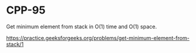 # CPP-95
Get minimum element from stack in O(1) time and  O(1) space.











https://practice.geeksforgeeks.org/problems/get-minimum-element-from-stack/1

